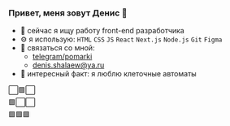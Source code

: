 ### Привет, меня зовут Денис 👋

 * 🧩 сейчас я ищу работу front-end разработчика
 * ⚙️ я использую: `HTML` `CSS` `JS` `React` `Next.js` `Node.js` `Git` `Figma`
 * 📮 связаться со мной:
     * [telegram/pomarki](https://tlgg.ru/pomarki)
     * denis.shalaew@ya.ru
 * 💠 интересный факт: я люблю клеточные автоматы
  
  
  
  
⬜🟩⬜  
🟩⬜⬜  
🟩🟩🟩





<!--
**pomarki/pomarki** is a ✨ _special_ ✨ repository because its `README.md` (this file) appears on your GitHub profile.

Here are some ideas to get you started:
|   |   |   | ⭕🟥🟦🟩 |   | ⬜  |   |   |   |   |   |   |   |   |

| * | G | A | M | E | * | O | F | * | L | I | F | E | * |
| - | - | - | - | - | - | - | - | - | - | - | - | - | - |
| ⬜ | 🟩 | ⬜ | ⬜ | ⬜ | 🟥 | ⬜ | ⬜ | ⬜ | ⬜ | ⬜ | ⬜ | ⬜ | ⬜ |
| ⬜ | ⬜ | 🟩 | ⬜ | 🟦 | ⬜ | 🟩 | ⬜ | 🟩 | ⬜ | 🟩 | ⬜ | ⬜ | ⬜ |
| 🟩 | 🟩 | 🟩 | ⬜ | 🟥 | 🟩 | 🟩 | ⬜ | ⬜ | 🟩 | 🟩 | ⬜ | ⬜ | ⬜ |
| ⬜ | ⬜ | ⬜ | ⬜ | ⬜ | 🟦 | ⬜ | ⬜ | ⬜ | 🟩 | ⬜ | ⬜ | ⬜ | ⬜ |
| ⬜ | ⬜ | ⬜ | ⬜ | ⬜ | ⬜ | ⬜ | ⬜ | ⬜ | ⬜ | ⬜ | ⬜ | ⬜ | ⬜ |
| ⬜ | ⬜ | ⬜ | ⬜ | ⬜ | ⬜ | ⬜ | ⬜ | ⬜ | ⬜ | ⬜ | ⬜ | ⬜ | ⬜ |
| ⬜ | ⬜ | ⬜ | ⬜ | ⬜ | ⬜ | ⬜ | ⬜ | ⬜ | ⬜ | ⬜ | ⬜ | ⬜ | ⬜ |



|  |  |  |
| - | - | - |
|  |🟠|   |
|  |  | 🟠 |
|🟠|🟠|🟠|
- 🔭 I’m currently working on ...
- 🌱 I’m currently learning ...
- 👯 I’m looking to collaborate on ...
- 🤔 I’m looking for help with ...
- 💬 Ask me about ...
- 📫 How to reach me: ...
- 😄 Pronouns: ...
- ⚡ Fun fact: ...
-->
